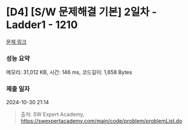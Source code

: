# [D4] [S/W 문제해결 기본] 2일차 - Ladder1 - 1210 

[문제 링크](https://swexpertacademy.com/main/code/problem/problemDetail.do?contestProbId=AV14ABYKADACFAYh) 

### 성능 요약

메모리: 31,012 KB, 시간: 146 ms, 코드길이: 1,658 Bytes

### 제출 일자

2024-10-30 21:14



> 출처: SW Expert Academy, https://swexpertacademy.com/main/code/problem/problemList.do